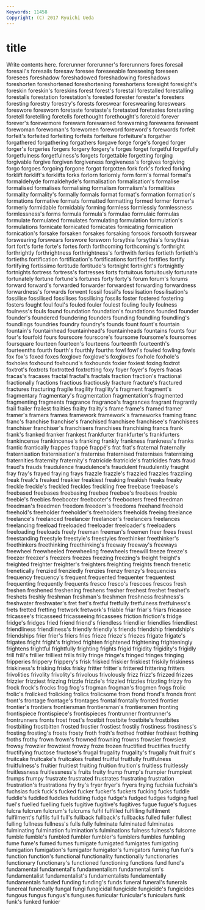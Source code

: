 ```yaml
---
Keywords: 11458 
Copyright: (C) 2017 Ryuichi Ueda
---
```


# title

Write contents here.
forerunner forerunner's forerunners fores foresail foresail's foresails
foresaw foresee foreseeable foreseeing foreseen foresees foreshadow foreshadowed foreshadowing foreshadows
foreshorten foreshortened foreshortening foreshortens foresight foresight's foreskin foreskin's foreskins forest
forest's forestall forestalled forestalling forestalls forestation forestation's forested forester forester's
foresters foresting forestry forestry's forests foreswear foreswearing foreswears foreswore foresworn
foretaste foretaste's foretasted foretastes foretasting foretell foretelling foretells forethought forethought's
foretold forever forever's forevermore forewarn forewarned forewarning forewarns forewent forewoman
forewoman's forewomen foreword foreword's forewords forfeit forfeit's forfeited forfeiting forfeits
forfeiture forfeiture's forgather forgathered forgathering forgathers forgave forge forge's forged
forger forger's forgeries forgers forgery forgery's forges forget forgetful forgetfully
forgetfulness forgetfulness's forgets forgettable forgetting forging forgivable forgive forgiven forgiveness
forgiveness's forgives forgiving forgo forgoes forgoing forgone forgot forgotten fork
fork's forked forking forklift forklift's forklifts forks forlorn forlornly form
form's formal formal's formaldehyde formaldehyde's formalisation formalisation's formalise formalised formalises
formalising formalism formalism's formalities formality formality's formally formals format format's
formation formation's formations formative formats formatted formatting formed former former's
formerly formidable formidably forming formless formlessly formlessness formlessness's forms formula
formula's formulae formulaic formulas formulate formulated formulates formulating formulation formulation's
formulations fornicate fornicated fornicates fornicating fornication fornication's forsake forsaken forsakes
forsaking forsook forsooth forswear forswearing forswears forswore forsworn forsythia forsythia's
forsythias fort fort's forte forte's fortes forth forthcoming forthcoming's forthright
forthrightly forthrightness forthrightness's forthwith forties fortieth fortieth's fortieths fortification fortification's
fortifications fortified fortifies fortify fortifying fortissimo fortitude fortitude's fortnight fortnight's
fortnightly fortnights fortress fortress's fortresses forts fortuitous fortuitously fortunate fortunately
fortune fortune's fortunes forty forty's forum forum's forums forward forward's
forwarded forwarder forwardest forwarding forwardness forwardness's forwards forwent fossil fossil's
fossilisation fossilisation's fossilise fossilised fossilises fossilising fossils foster fostered fostering
fosters fought foul foul's fouled fouler foulest fouling foully foulness
foulness's fouls found foundation foundation's foundations founded founder founder's foundered
foundering founders founding foundling foundling's foundlings foundries foundry foundry's founds
fount fount's fountain fountain's fountainhead fountainhead's fountainheads fountains founts four
four's fourfold fours fourscore fourscore's foursome foursome's foursomes foursquare fourteen
fourteen's fourteens fourteenth fourteenth's fourteenths fourth fourth's fourthly fourths fowl
fowl's fowled fowling fowls fox fox's foxed foxes foxglove foxglove's
foxgloves foxhole foxhole's foxholes foxhound foxhound's foxhounds foxier foxiest foxing
foxtrot foxtrot's foxtrots foxtrotted foxtrotting foxy foyer foyer's foyers fracas
fracas's fracases fractal fractal's fractals fraction fraction's fractional fractionally fractions
fractious fractiously fracture fracture's fractured fractures fracturing fragile fragility fragility's
fragment fragment's fragmentary fragmentary's fragmentation fragmentation's fragmented fragmenting fragments fragrance
fragrance's fragrances fragrant fragrantly frail frailer frailest frailties frailty frailty's
frame frame's framed framer framer's framers frames framework framework's frameworks
framing franc franc's franchise franchise's franchised franchisee franchisee's franchisees franchiser
franchiser's franchisers franchises franchising francs frank frank's franked franker frankest
frankfurter frankfurter's frankfurters frankincense frankincense's franking frankly frankness frankness's franks
frantic frantically frappes frappé frappé's frat frat's fraternal fraternally fraternisation
fraternisation's fraternise fraternised fraternises fraternising fraternities fraternity fraternity's fratricide fratricide's
fratricides frats fraud fraud's frauds fraudulence fraudulence's fraudulent fraudulently fraught
fray fray's frayed fraying frays frazzle frazzle's frazzled frazzles frazzling
freak freak's freaked freakier freakiest freaking freakish freaks freaky freckle
freckle's freckled freckles freckling free freebase freebase's freebased freebases freebasing
freebee freebee's freebees freebie freebie's freebies freebooter freebooter's freebooters freed
freedman freedman's freedmen freedom freedom's freedoms freehand freehold freehold's freeholder
freeholder's freeholders freeholds freeing freelance freelance's freelanced freelancer freelancer's freelancers
freelances freelancing freeload freeloaded freeloader freeloader's freeloaders freeloading freeloads freely
freeman freeman's freemen freer frees freest freestanding freestyle freestyle's freestyles
freethinker freethinker's freethinkers freethinking freethinking's freeway freeway's freeways freewheel freewheeled
freewheeling freewheels freewill freeze freeze's freezer freezer's freezers freezes freezing
freezing's freight freight's freighted freighter freighter's freighters freighting freights french
frenetic frenetically frenzied frenziedly frenzies frenzy frenzy's frequencies frequency frequency's
frequent frequented frequenter frequentest frequenting frequently frequents fresco fresco's frescoes
frescos fresh freshen freshened freshening freshens fresher freshest freshet freshet's
freshets freshly freshman freshman's freshmen freshness freshness's freshwater freshwater's fret
fret's fretful fretfully fretfulness fretfulness's frets fretted fretting fretwork fretwork's
friable friar friar's friars fricassee fricassee's fricasseed fricasseeing fricassees friction
friction's fridge fridge's fridges fried friend friend's friendless friendlier friendlies
friendliest friendliness friendliness's friendly friendly's friends friendship friendship's friendships frier
frier's friers fries frieze frieze's friezes frigate frigate's frigates fright
fright's frighted frighten frightened frightening frighteningly frightens frightful frightfully frighting
frights frigid frigidity frigidity's frigidly frill frill's frillier frilliest frills
frilly fringe fringe's fringed fringes fringing fripperies frippery frippery's frisk
frisked friskier friskiest friskily friskiness friskiness's frisking frisks frisky fritter
fritter's frittered frittering fritters frivolities frivolity frivolity's frivolous frivolously frizz
frizz's frizzed frizzes frizzier frizziest frizzing frizzle frizzle's frizzled frizzles
frizzling frizzy fro frock frock's frocks frog frog's frogman frogman's
frogmen frogs frolic frolic's frolicked frolicking frolics frolicsome from frond
frond's fronds front front's frontage frontage's frontages frontal frontally fronted
frontier frontier's frontiers frontiersman frontiersman's frontiersmen fronting frontispiece frontispiece's frontispieces
frontrunner frontrunner's frontrunners fronts frost frost's frostbit frostbite frostbite's frostbites
frostbiting frostbitten frosted frostier frostiest frostily frostiness frostiness's frosting frosting's
frosts frosty froth froth's frothed frothier frothiest frothing froths frothy
frown frown's frowned frowning frowns frowsier frowsiest frowsy frowzier frowziest
frowzy froze frozen fructified fructifies fructify fructifying fructose fructose's frugal
frugality frugality's frugally fruit fruit's fruitcake fruitcake's fruitcakes fruited fruitful
fruitfully fruitfulness fruitfulness's fruitier fruitiest fruiting fruition fruition's fruitless fruitlessly
fruitlessness fruitlessness's fruits fruity frump frump's frumpier frumpiest frumps frumpy
frustrate frustrated frustrates frustrating frustration frustration's frustrations fry fry's fryer
fryer's fryers frying fuchsia fuchsia's fuchsias fuck fuck's fucked fucker
fucker's fuckers fucking fucks fuddle fuddle's fuddled fuddles fuddling fudge
fudge's fudged fudges fudging fuel fuel's fuelled fuelling fuels fugitive
fugitive's fugitives fugue fugue's fugues fulcra fulcrum fulcrum's fulcrums fulfil
fulfilled fulfilling fulfilment fulfilment's fulfils full full's fullback fullback's fullbacks
fulled fuller fullest fulling fullness fullness's fulls fully fulminate fulminated
fulminates fulminating fulmination fulmination's fulminations fulness fulness's fulsome fumble fumble's
fumbled fumbler fumbler's fumblers fumbles fumbling fume fume's fumed fumes
fumigate fumigated fumigates fumigating fumigation fumigation's fumigator fumigator's fumigators fuming
fun fun's function function's functional functionality functionally functionaries functionary functionary's
functioned functioning functions fund fund's fundamental fundamental's fundamentalism fundamentalism's fundamentalist
fundamentalist's fundamentalists fundamentally fundamentals funded funding funding's funds funeral funeral's
funerals funereal funereally fungal fungi fungicidal fungicide fungicide's fungicides fungous
fungus fungus's funguses funicular funicular's funiculars funk funk's funked funkier
